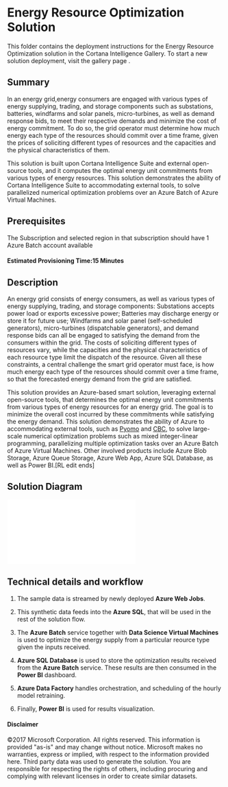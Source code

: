 # Energy Resource Optimization Solution

This folder contains the deployment instructions for the Energy Resource Optimization solution in the Cortana Intelligence Gallery. To start a new solution deployment, visit the gallery page .

## Summary
<Guide type="Summary">
In an energy grid,energy consumers are engaged with various types of energy supplying, trading, and storage components such as substations, batteries, windfarms and solar panels, micro-turbines, as well as demand response bids, to meet their respective demands and minimize the cost of energy commitment. To do so, the grid operator must determine how much energy each type of the resources should commit over a time frame, given the prices of soliciting different types of resources and the capacities and the physical characteristics of them.

This solution is built upon Cortana Intelligence Suite and external open-source tools, and it computes the optimal energy unit commitments from various types of energy resources. This solution demonstrates the ability of Cortana Intelligence Suite to accommodating external tools, to solve parallelized numerical optimization problems over an Azure Batch of Azure Virtual Machines. 
</Guide>

## Prerequisites
<Guide type="Prerequisites">
The Subscription and selected region in that subscription should have 1 Azure Batch account available
</Guide>

#### Estimated Provisioning Time:<Guide type="EstimatedTime">15 Minutes</Guide>

## Description
<Guide type="Description">




An energy grid consists of energy consumers, as well as various types of energy supplying, trading, and storage components: Substations accepts power load or exports excessive power; Batteries may discharge energy or store it for future use; Windfarms and solar panel (self-scheduled generators), micro-turbines (dispatchable generators), and demand response bids can all be engaged to satisfying the demand from the consumers within the grid. The costs of soliciting different types of resources vary, while the capacities and the physical characteristics of each resource type limit the dispatch of the resource. Given all these constraints, a central challenge the smart grid operator must face, is how much energy each type of the resources should commit over a time frame, so that the forecasted energy demand from the grid are satisfied.

This solution provides an Azure-based smart solution, leveraging external open-source tools, that determines the optimal energy unit commitments from various types of energy resources for an energy grid. The goal is to minimize the overall cost incurred by these commitments while satisfying the energy demand. This solution demonstrates the ability of Azure to accommodating external tools, such as [Pyomo](http://www.pyomo.org/) and [CBC](https://projects.coin-or.org/Cbc), to solve large-scale numerical optimization problems such as mixed integer-linear programming, parallelizing multiple optimization tasks over an Azure Batch of Azure Virtual Machines. Other involved products include Azure Blob Storage, Azure Queue Storage, Azure Web App, Azure SQL Database, as well as Power BI.[RL edit ends]

## Solution Diagram

![Solution Diagram](media/4e3773954d0c3e17c508ba09f4639e44.shtml)

</Guide>

## Technical details and workflow


1.  The sample data is streamed by newly deployed **Azure Web Jobs**.

2.  This synthetic data feeds into the **Azure SQL**, that will be used in the
    rest of the solution flow.

3.  The **Azure Batch** service together with **Data Science Virtual Machines** is used to optimize the energy supply
    from a particular reource type given the inputs received.

4.  **Azure SQL Database** is used to store the optimization results received
    from the **Azure Batch** service. These results are then consumed
    in the **Power BI** dashboard.

5.  **Azure Data Factory** handles orchestration, and scheduling of the hourly
    model retraining.

6.  Finally, **Power BI** is used for results visualization.

#### Disclaimer

©2017 Microsoft Corporation. All rights reserved. This information is provided "as-is" and may change without notice. Microsoft makes no warranties, express or implied, with respect to the information provided here. Third party data was used to generate the solution. You are responsible for respecting the rights of others, including procuring and complying with relevant licenses in order to create similar datasets.

